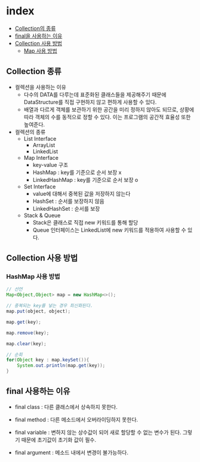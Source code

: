 # index
* [Collection의 종류](#collection-종류)
* [final을 사용하는 이유](#final-사용하는-이유)
* [Collection 사용 방법](#collection-사용-방법)
    * [Map 사용 방법](#hashmap-사용-방법)

## Collection 종류
- 컬렉션을 사용하는 이유
    - 다수의 DATA를 다루는데 표준화된 클래스들을 제공해주기 때문에 DataStructure를 직접 구현하지 않고 편하게 사용할 수 있다.
    - 배열과 다르게 객체를 보관하기 위한 공간을 미리 정하지 않아도 되므로, 상황에 따라 객체의 수를 동적으로 정할 수 있다. 이는 프로그램의 공간적 효율성 또한 높여준다. 
- 컬렉션의 종류
    - List Interface
        - ArrayList
        - LinkedList
    - Map Interface
        - key-value 구조
        - HashMap : key를 기준으로 순서 보장 x 
        - LinkedHashMap : key를 기준으로 순서 보장 o
    - Set Interface
        - value에 대해서 중복된 값을 저장하지 않는다
        - HashSet : 순서를 보장하지 않음
        - LinkedHashSet : 순서를 보장
    - Stack & Queue 
        - Stack은 클래스로 직접 new 키워드를 통해 할당
        - Queue 인터페이스는 LinkedList에 new 키워드를 적용하여 사용할 수 있다.

## Collection 사용 방법
### HashMap 사용 방법
```java
// 선언
Map<Object,Object> map = new HashMap<>();

// 중복되는 key를 넣는 경우 최신화된다.
map.put(object, object);

map.get(key);

map.remove(key);

map.clear(key);

// 순회
for(Object key : map.keySet()){
    System.out.println(map.get(key));
}
```

## final 사용하는 이유
- final class : 다른 클래스에서 상속하지 못한다.
- final method : 다른 메소드에서 오버라이딩하지 못한다.
- final variable : 변하지 않는 상수값이 되어 새로 할당할 수 없는 변수가 된다. 그렇기 때문에 초기값이 초기화 값이 필수.

- final argument : 메소드 내에서 변경이 불가능하다. 